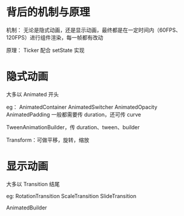 # 背后的机制与原理 
机制：
无论是隐式动画，还是显示动画，最终都是在一定时间内（60FPS、120FPS）进行组件渲染，每一帧都有改动

原理：
Ticker 配合 setState 实现
# 隐式动画
大多以 Animated 开头

eg：
AnimatedContainer 
AnimatedSwitcher
AnimatedOpacity
AnimatedPadding
一般都需要传 duration，还可传 curve

TweenAnimationBuilder，传 duration、tween、builder

Transform：可做平移，旋转，缩放

# 显示动画
大多以 Transition 结尾

eg:
RotationTransition
ScaleTransition
SlideTransition

AnimatedBuilder
